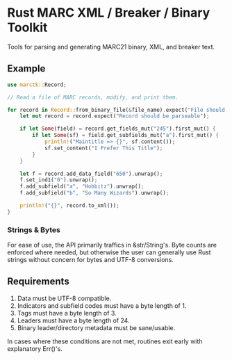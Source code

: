 # Rust MARC XML / Breaker / Binary Toolkit

Tools for parsing and generating MARC21 binary, XML, and breaker text.

## Example

```rs
use marctk::Record;

// Read a file of MARC records, modify, and print them.

for record in Record::from_binary_file(&file_name).expect("File should be readable") {
    let mut record = record.expect("Record should be parseable");

    if let Some(field) = record.get_fields_mut("245").first_mut() {
        if let Some(sf) = field.get_subfields_mut("a").first_mut() {
            println!("Maintitle => {}", sf.content());
            sf.set_content("I Prefer This Title");
        }
    }

    let f = record.add_data_field("650").unwrap();
    f.set_ind1("0").unwrap();
    f.add_subfield("a", "Hobbitz").unwrap();
    f.add_subfield("b", "So Many Wizards").unwrap();

    println!("{}", record.to_xml());
}
```

### Strings & Bytes

For ease of use, the API primarily traffics in &str/String's.  Byte
counts are enforced where needed, but otherwise the user can generally 
use Rust strings without concern for bytes and UTF-8 conversions.

## Requirements

1. Data must be UTF-8 compatible.
1. Indicators and subfield codes must have a byte length of 1.
1. Tags must have a byte length of 3.
1. Leaders must have a byte length of 24.
1. Binary leader/directory metadata must be sane/usable.

In cases where these conditions are not met, routines exit early with
explanatory Err()'s.
